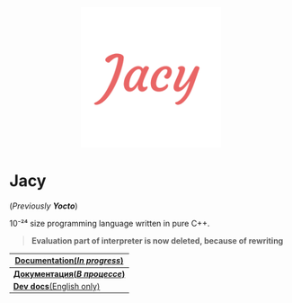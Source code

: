 <p align="center">
    <img src="img/Jacy.png" width="250">    
</p>

# Jacy
(*Previously __Yocto__*)

10⁻²⁴ size programming language written in pure C++.

> __Evaluation part of interpreter is now deleted, because of rewriting__

| [__Documentation(*In progress*)__](docs/en_docs/getting_started.md) |
| - |
| [__Документация(*В процессе*)__](docs/ru_docs/getting_started.md) |
| [__Dev docs__(English only)](docs/dev_docs/getting_started.md) |
